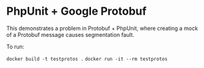 # PhpUnit + Google Protobuf  

This demonstrates a problem in Protobuf + PhpUnit, where
creating a mock of a Protobuf message causes segmentation fault.

To run:

`docker build -t testprotos .`
`docker run -it --rm testprotos`